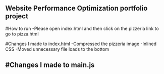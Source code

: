 ## Website Performance Optimization portfolio project

#How to run
-Please open index.html and then click on the pizzeria link to go to pizza.html

#Changes I made to index.html
-Compressed the pizzeria image
-Inlined CSS
-Moved unnecessary file loads to the bottom

#Changes I made to main.js
-
